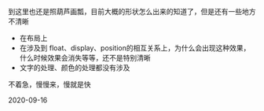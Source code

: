 到这里也还是照葫芦画瓢，目前大概的形状怎么出来的知道了，但是还有一些地方不清晰

* 在布局上
* 在涉及到 float、display、position的相互关系上，为什么会出现这种效果，什么时候效果会消失等等，还不是特别清晰
* 文字的处理、颜色的处理都没有涉及

不着急，慢慢来，慢就是快

2020-09-16